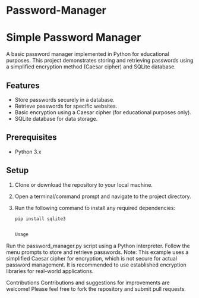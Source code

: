 # Password-Manager
# Simple Password Manager

A basic password manager implemented in Python for educational purposes. This project demonstrates storing and retrieving passwords using a simplified encryption method (Caesar cipher) and SQLite database.

## Features

- Store passwords securely in a database.
- Retrieve passwords for specific websites.
- Basic encryption using a Caesar cipher (for educational purposes only).
- SQLite database for data storage.

## Prerequisites

- Python 3.x

## Setup

1. Clone or download the repository to your local machine.
2. Open a terminal/command prompt and navigate to the project directory.
3. Run the following command to install any required dependencies:

   ```bash
   pip install sqlite3


   Usage
Run the password_manager.py script using a Python interpreter.
Follow the menu prompts to store and retrieve passwords.
Note: This example uses a simplified Caesar cipher for encryption, which is not secure for actual password management. It is recommended to use established encryption libraries for real-world applications.

Contributions
Contributions and suggestions for improvements are welcome! Please feel free to fork the repository and submit pull requests.
